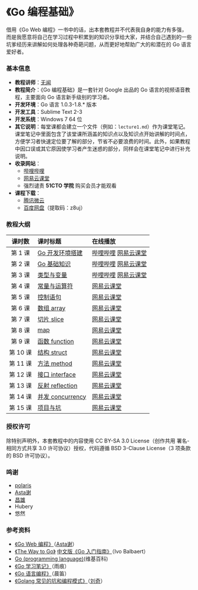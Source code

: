 《Go 编程基础》
==========================

借用《Go Web 编程》一书中的话，出本套教程并不代表我自身的能力有多强，而是我愿意将自己在学习过程中积累到的知识分享给大家，并结合自己遇到的一些坑爹经历来讲解如何处理各种奇葩问题，从而更好地帮助广大的和潜在的 Go 语言爱好者。

### 基本信息

- **教程讲师**：[无闻](http://weibo.com/Obahua)
- **教程简介**：《Go 编程基础》是一套针对 Google 出品的 Go 语言的视频语音教程，主要面向 Go 语言新手级别的学习者。
- **开发环境**：Go 语言 1.0.3-1.8.* 版本
- **开发工具**：Sublime Text 2-3
- **开发系统**：Windows 7 64 位
- **其它说明**：每堂课都会建立一个文件（例如：`lecture1.md`）作为课堂笔记。课堂笔记中里面包含了该堂课所涵盖的知识点以及知识点开始讲解的时间点，方便学习者快速定位要了解的部分，节省不必要浪费的时间。此外，如果教程中因口误或其它原因使学习者产生迷惑的部分，同样会在课堂笔记中进行补充说明。
- **收录网站**：
	- [哔哩哔哩](https://space.bilibili.com/2030700139/channel/seriesdetail?sid=448671)
	- [网易云课堂](http://study.163.com/course/introduction.htm?courseId=306002#/courseDetail)
	- 强烈谴责 **51CTO 学院** 购买会员才能观看
- **课程下载**：
	- [腾讯微云](https://share.weiyun.com/7UsYOQmS)
	- [百度网盘](https://pan.baidu.com/s/1yeT0OVTrmQMME8C7Zwg9aQ)（提取码：z8uj）

### 教程大纲

| 课时数 | 课时标题 | 在线播放 |
|:-----:|:--------|:-------|
|第 1 课|[Go 开发环境搭建](lectures/lecture1.md)|[哔哩哔哩](https://www.bilibili.com/video/BV1334y1U7cH/) [网易云课堂](http://study.163.com/course/courseLearn.htm?courseId=306002#/learn/video?lessonId=421012&courseId=306002)|
|第 2 课|[Go 基础知识](lectures/lecture2.md)|[哔哩哔哩](https://www.bilibili.com/video/BV13L4y1z7ht/) [网易云课堂](http://study.163.com/course/courseLearn.htm?courseId=306002#/learn/video?lessonId=421013&courseId=306002)|
|第 3 课|[类型与变量](lectures/lecture3.md)|[哔哩哔哩](https://www.bilibili.com/video/BV1p3411y7os) [网易云课堂](http://study.163.com/course/courseLearn.htm?courseId=306002#/learn/video?lessonId=421014&courseId=306002)|
|第 4 课|[常量与运算符](lectures/lecture4.md)|[网易云课堂](http://study.163.com/course/courseLearn.htm?courseId=306002#/learn/video?lessonId=421015&courseId=306002)|
|第 5 课|[控制语句](lectures/lecture5.md)|[网易云课堂](http://study.163.com/course/courseLearn.htm?courseId=306002#/learn/video?lessonId=421016&courseId=306002)|
|第 6 课|[数组 array](lectures/lecture6.md)|[网易云课堂](http://study.163.com/course/courseLearn.htm?courseId=306002#/learn/video?lessonId=421017&courseId=306002)|
|第 7 课|[切片 slice](lectures/lecture7.md)|[网易云课堂](http://study.163.com/course/courseLearn.htm?courseId=306002#/learn/video?lessonId=421018&courseId=306002)|
|第 8 课|[map](lectures/lecture8.md)|[网易云课堂](http://study.163.com/course/courseLearn.htm?courseId=306002#/learn/video?lessonId=421019&courseId=306002)|
|第 9 课|[函数 function](lectures/lecture9.md)|[网易云课堂](http://study.163.com/course/courseLearn.htm?courseId=306002#/learn/video?lessonId=421020&courseId=306002)|
|第 10 课|[结构 struct](lectures/lecture10.md)|[网易云课堂](http://study.163.com/course/courseLearn.htm?courseId=306002#/learn/video?lessonId=421021&courseId=306002)|
|第 11 课|[方法 method](lectures/lecture11.md)|[网易云课堂](http://study.163.com/course/courseLearn.htm?courseId=306002#/learn/video?lessonId=421022&courseId=306002)|
|第 12 课|[接口 interface](lectures/lecture12.md)|[网易云课堂](http://study.163.com/course/courseLearn.htm?courseId=306002#/learn/video?lessonId=421023&courseId=306002)|
|第 13 课|[反射 reflection](lectures/lecture13.md)|[网易云课堂](http://study.163.com/course/courseLearn.htm?courseId=306002#/learn/video?lessonId=421024&courseId=306002)|
|第 14 课|[并发 concurrency](lectures/lecture14.md)|[网易云课堂](http://study.163.com/course/courseLearn.htm?courseId=306002#/learn/video?lessonId=421025&courseId=306002)|
|第 15 课|[项目与坑](lectures/lecture15.md)|[网易云课堂](http://study.163.com/course/courseLearn.htm?courseId=306002#/learn/video?lessonId=421026&courseId=306002)|

### 授权许可

除特别声明外，本套教程中的内容使用 CC BY-SA 3.0 License（创作共用 署名-相同方式共享 3.0 许可协议）授权，代码遵循 BSD 3-Clause License（3 项条款的 BSD 许可协议）。

### 鸣谢

- [polaris](http://blog.studygolang.com/)
- [Asta谢](https://github.com/astaxie)
- [昌雄](https://github.com/insionng)
- Hubery
- 悠然

### 参考资料

- [《Go Web 编程》](https://github.com/astaxie/build-web-application-with-golang)（[Asta谢](https://github.com/astaxie)）
- [《The Way to Go》](http://download.csdn.net/download/kukucckku/4394839) [中文版《Go 入门指南》](https://github.com/Unknwon/the-way-to-go_ZH_CN)（Ivo Balbaert）
- [Go (programming language)](http://en.wikipedia.org/wiki/Go_%28programming_language%29)(维基百科)
- [《Go 学习笔记》](http://bbs.gocn.im/thread-8-1-1.html)（雨痕）
- [《Go 语言编程》](http://bbs.gocn.im/thread-153-1-1.html)（晨笛）
- [《Golang 常见的坑和编程模式》](http://pan.baidu.com/share/link?shareid=2570649749&uk=822891499)（[刘奇](http://weibo.com/chuangyiyongpin)）
